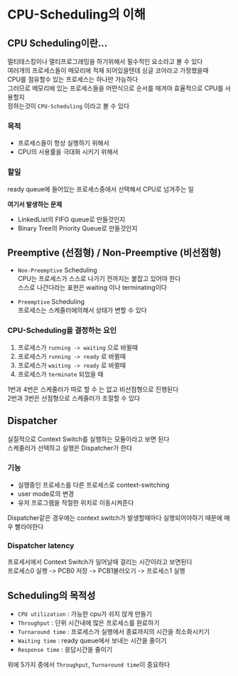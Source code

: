 # CPU-Scheduling의 이해

## CPU Scheduling이란...
멀티태스킹이나 멀티프로그래밍을 하기위해서 필수적인 요소라고 볼 수 있다  
여러개의 프로세스들이 메모리에 적재 되어있을텐데 싱글 코어라고 가정했을때  
CPU를 점유할수 있는 프로세스는 하나만 가능하다  
그러므로 메모리에 있는 프로세스들을 어떤식으로 순서를 매겨야 효율적으로 CPU를 사용할지  
정하는것이 `CPU-Scheduling` 이라고 볼 수 있다

### 목적
- 프로세스들이 항상 실행하기 위해서
- CPU의 사용률을 극대화 시키기 위해서

### 할일
ready queue에 들어있는 프로세스중에서 선택해서 CPU로 넘겨주는 일  

**여기서 발생하는 문제**
- LinkedList의 FIFO queue로 만들것인지
- Binary Tree의 Priority Queue로 만들것인지  

## Preemptive (선점형) / Non-Preemptive (비선점형)
- `Non-Preemptive` Scheduling  
 CPU는 프로세스가 스스로 나가기 전까지는 붙잡고 있어야 한다  
   스스로 나간다라는 표현은 waiting 이나 terminating이다  

- `Preemptive` Scheduling  
 프로세스는 스케줄러에의해서 상태가 변할 수 있다

### CPU-Scheduling을 결정하는 요인
1. 프로세스가 `running -> waiting` 으로 바뀔때
2. 프로세스가 `running -> ready` 로 바뀔때
3. 프로세스가 `waiting -> ready` 로 바뀔때
4. 프로세스가 `terminate` 되었을 때

1번과 4번은 스케줄러가 따로 할 수 는 없고 비선점형으로 진행된다  
2번과 3번은 선점형으로 스케줄러가 조절할 수 있다

## Dispatcher
실질적으로 Context Switch를 실행하는 모듈이라고 보면 된다  
스케줄러가 선택하고 실행은 Dispatcher가 한다  

### 기능
- 실행중인 프로세스를 다른 프로세스로 context-switching
- user mode로의 변경
- 유저 프로그램을 적절한 위치로 이동시켜준다

Dispatcher같은 경우에는 context switch가 발생할때마다 실행되어야하기 때문에 매우 빨라야한다  

### Dispatcher latency
프로세서에서 Context Switch가 일어날때 걸리는 시간이라고 보면된다  
프로세스0 실행 -> PCB0 저장 -> PCB1불러오기 -> 프로세스1 실행  

## Scheduling의 목적성
- `CPU utilization` : 가능한 cpu가 쉬지 않게 만들기
- `Throughput` : 단위 시간내에 많은 프로세스를 완료하기
- `Turnaround time` : 프로세스가 실행에서 종료까지의 시간을 최소화시키기
- `Waiting time` : ready queue에서 보내는 시간을 줄이기
- `Response time` : 응답시간을 줄이기

위에 5가지 중에서 `Throughput`, `Turnaround time`이 중요하다






